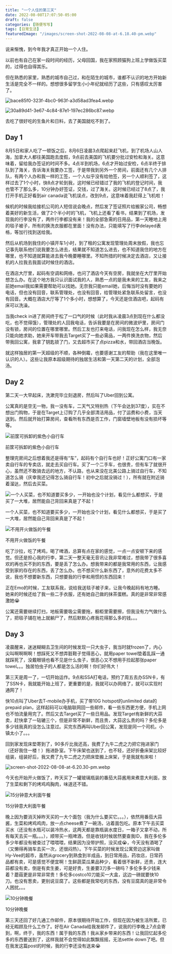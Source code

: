 ```yaml
---
title: "一个人住的第三天"
date: 2022-08-08T17:07:50-05:00
draft: false
categories: [随便写写]
tags: [日常生活]
featuredImage: "/images/screen-shot-2022-08-08-at-6.18.40-pm.webp"
---
```


说来惭愧，到今年我才真正开始一个人住。

以前也有自己在家一段时间的经历，父母回国，我在家照顾猫狗上班上学做饭买菜的，过得也自得其乐。
<!--more-->
但在熟悉的家里，熟悉的城市自己过，和在陌生的城市，谁都不认识的地方开始新生活是完全不一样的。想想很多留学生小小年纪就经历了这些，只有感叹太厉害了。

![bace85f0-323f-4bc0-963f-a3d58ad3fea4.webp](/images/bace85f0-323f-4bc0-963f-a3d58ad3fea4.webp)

![30a89d41-3e67-4c84-87e1-197ec286bc87.webp](/images/30a89d41-3e67-4c84-87e1-197ec286bc87.webp)

去吃了很好吃的生鱼片和日料，去了美国就吃不到了。

## Day 1

8月5日和家人吃了一顿饭之后，8月6日凌晨3点爬起来赶飞机，到了机场人山人海，加拿大人都往美国跑去度假，9点前去美国的飞机要分批过安检和海关。这意味着，留给我办签证的时间不多。4点半到机场，6点才开始过安检，6点半终于排队到了海关，告诉海关我要办工签，于是带我到另外一个房间，前面还有几个人排队，有两个人办和我一样的工签，一个人似乎没有给他签，另一个人顺利签了，这样过去了1个小时，快8点才轮到我，这时候已经错过了我的飞机的登记时间，我也管不了那么多，10分钟办好签证，交钱，过了海关。这时候已经过了8点了，我打开手机正好看到air canada说飞机误点，改到9点，这意味着我赶得上飞机啦！

候机的时候我给接机公司的人短信说会晚点，然后发了签证照片给搬家公司，畅想着美好的新生活，做了2个半小时的飞机，飞机上还看了看书，结果到了机场，发现我的行李没有了，两件行李都没有来！我的全部急需的日用品，第一天睡地上用的毯子被子，所有的换洗衣服都在里面！没有办法，只能填写了行李delayed表格，等加行找到送给我。

然后从机场到我住的小镇开车1小时，到了租的公寓发现管理处周末放假，我也忘记事先联系他们说我要怎么进去，结果就不知道怎么进去，也不知道我住的地方在哪里，也不知道就算能进去我今晚要睡哪里。不知所措的时候决定去酒店，又让接机的人拉我去我面试时候住的酒店。

在酒店大厅里，起码有空调和网络，也问了酒店今天有空房，我就坐在大厅里开始想怎么办。在这个地方我只认识面试我的人，熟悉一点的是我未来的工友，我来之前她email我如果需要帮助可以找她。无奈我只能email她，后悔当时没有要她的电话，但也没有回音，联系管理处，也没有回音，给管理处紧急联系处留言，也没有回音。大概在酒店大厅等了1个多小时，想想算了，今天还是住酒店吧，起码有床可以洗澡。

当我check in进了房间终于松了一口气的时候（此时我从凌晨3点到现在什么都没吃，也不觉得饿），管理处的人回我电话，告诉我要是在房间的微波炉里，房间门没有锁，房间的位置在哪里哪里。然后工友也打来电话，问我现在怎么样，我无奈只能向她求助，她来开车带我去Target买了一些必需品，一两件换洗衣物，然后带我回公寓，我拿了钥匙锁了门，又去超市买了点pizza和水，带回酒店当晚饭。

就这样独居的第一天超级的不顺，各种倒霉，也要感谢工友的帮助（我在这里唯一认识的人）。这些让我原本超级期待的独居生活和第一天第二天的计划，全部泡汤。

## Day 2

第二天一大早起床，洗漱完毕立刻退房，然后叫了Uber回到公寓。

公寓真的是空无一物，我一没有车，二天气又特别热（下午会达到37度），实在不想出门购物，于是在Target上订购了几乎全部清洁用品，付了运费和小费，当天送到。然后就开始打算房间，查看所有东西是否工作，门窗墙壁地板有没有损坏等等。

![前筐可拆卸的紫色小自行车](/images/screen-shot-2022-08-08-at-6.17.18-pm.webp)

前筐可拆卸的紫色小自行车

整理完房间之后想着我还是得有“车”，起码有个自行车也好！正好公寓门口有一家卖自行车的专卖店，就走去买自行车。买了一个二手车，也很贵，但有车了就很开心，虽然还不敢骑去远的地方，不认路，也从来没在北美公路上骑过自行车，不知道怎么骑（庆幸我还记得怎么骑自行车！初中之后就没骑过！），所有就在附近骑着溜达，然后去买菜。

![一个人买菜，也不知道要买多少，一开始也没个计划，看见什么都想买，于是买了一大堆，居然能自己背回来真是了不起！](/images/screen-shot-2022-08-08-at-6.18.40-pm.webp)

一个人买菜，也不知道要买多少，一开始也没个计划，看见什么都想买，于是买了一大堆，居然能自己背回来真是了不起！

![不用开火做饭的午餐](/images/screen-shot-2022-08-08-at-6.18.52-pm.webp)

不用开火做饭的午餐

吃了沙拉，吃了烤鸡，喝了啤酒，总算有点在家的感觉，一点一点安顿下来的感觉。但还是担心我的行李，第二天一整天毫无音讯让我非常难过，想我带了很多喜欢的再也买不到的东西，要是丢了怎么办。想我带来的都是我常用的东西，让我感受到家的存在的东西，丢了怎么办。也不想买什么新东西了，意外的花费太多不说，我也不想要新东西，只想要我的行李和用惯的东西回来！

正在Emo的时候，工友联系我，说给我送毯子被子来，让我今晚起码有地方睡。她来的时候还给了我一些二手衣服，还有她自己做的抹茶蛋糕。真的是非常非常感激她😭

公寓还需要继续打扫，地板需要吸尘需要拖，橱柜里需要擦，但我没有力气做什么了，把毯子铺在地上就躺尸了，然后默默心疼我花得那么多的钱。。。

## Day 3

凌晨醒来，迷迷糊糊去卫生间的时候发现一只大虫子，我当时就frozen了，内心尖叫啊啊啊啊！想踩死又不想弄脏鞋子觉得恶心，就用paper towel垫着乱踩一通就踩死了，没戴眼镜也看不见是什么虫子，很恶心又不想用手捡起那张paper towel。。。独居怕虫子的人都是怎么活的啊！你们好伟大！

第三天是周一了，一切开始运作。9点和SSA打电话，预约了周五去办SSN卡，有了SSN卡，我就能开始上班了，更重要的是，我就可以办网络了，就可以实现村通网了！

快10点叫了Uber去T-mobile办手机，买了带10G hotspot的unlimited data的prepaid plan，这样起码可以电脑联网回一些邮件，看一些东西更方便，手机上网也不怕流量用完了。然后又去Target买了一些日用品。发现Target有新鲜的大蒜卖，赶快拿了一轱辘三个，但是非常不新鲜，而且贵，大蒜这么贵的吗？多伦多是多少钱我真的没怎么注意过。买完东西再叫Uber回公寓，发现是同一个司机，小镇太小了。。。

回到家发现床垫寄到了，90多斤比我还高，我费了九牛二虎之力把它拖进家门（还好我住一楼！）拖进卧室。下午床架也送到了，也不轻，还好折叠床架比较好组装，组装好后，我又费了九牛二虎之力把床垫搬上床架，于是我就有床啦！

![screen-shot-2022-08-08-at-6.20.30-pm.webp](/images/screen-shot-2022-08-08-at-6.20.30-pm.webp)

今天也开始开火做饭了，昨天买了一罐玻璃瓶装的番茄大蒜酱用来煮意大利面，放了生菜和剩下的烤鸡鸡胸肉，味道还不错。

![15分钟意大利面午餐](/images/0be49d8f-5627-46f5-983a-4a450d612613.webp)

15分钟意大利面午餐

晚上因为要消灭掉昨天买的一大个面包（我为什么要买它。。。），依然用番茄大蒜酱，生菜和烤鸡鸡肉，放一点cheese煮了一碗汤，沾着面包吃。原本下午去买菜买水（还没有水瓶可以装冷热水，这两天都是靠瓶装水度日，一箱子又拿不动，所有每天去买一瓶。。。），顺带买一瓶啤酒，但是收钱时候居然要查我ID，我在多伦多多少年都没有被查过了喂喂喂，结果因为没带护照，没买成😭，今天没有酒喝了（又懒得再骑车去买一次，还很闷热）。下午买菜的时候发现公寓旁边这家叫做Hy-Vee的超市，虽然从grocery到熟食到半成品，到日常用品，药妆店，日常药品都有卖，可是感觉不便宜啊！生鲜蔬菜瓜果品种少，看着很不新鲜，还贵，连大蒜都没有卖，倒是有卖生姜，可是好贵，生姜要3刀多一磅吗？多伦多多少钱来着？蘑菇更是非常非常贵！多伦多costco10刀能买一大盒，这边一磅就要快10刀。也没有葱卖，更别说豆腐了。这些都是我常吃的东西，没有豆腐真的是非常令人困扰。。。

![10分钟晚餐](/images/8350fe89-faea-41b7-bb85-b3c540c343b5.webp)

10分钟晚餐

第三天还回了好几通工作邮件，原本很期待开始工作，但现在因为被生活所累，已经无暇顾及什么工作了。好在Air Canada给我发邮件了，说我的行李晚上7点会寄到，啊，终于，我的东西！属于我的东西！我从家乡带来的东西！让我回忆起多伦多的东西要送到了，这样我就不会觉得如此飘飘摇摇，无法settle down了吧。但在我发这篇post的时候，我的行李还没有送来😭

